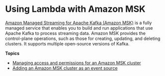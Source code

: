 # Using Lambda with Amazon MSK<a name="with-msk"></a>

[Amazon Managed Streaming for Apache Kafka \(Amazon MSK\)](https://docs.aws.amazon.com/msk/latest/developerguide/what-is-msk.html) is a fully managed service that enables you to build and run applications that use Apache Kafka to process streaming data\. Amazon MSK provides the control\-plane operations, such as those for creating, updating, and deleting clusters\. It supports multiple open\-source versions of Kafka\.

**Topics**
+ [Managing access and permissions for an Amazon MSK cluster](msk-permissions.md)
+ [Adding an Amazon MSK cluster as an event source](services-msk-topic-add.md)